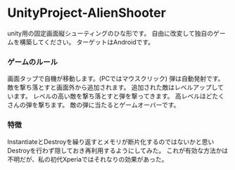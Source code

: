 UnityProject-AlienShooter
=========================

unity用の固定画面縦シューティングのひな形です。
自由に改変して独自のゲームを構築してください。
ターゲットはAndroidです。

### ゲームのルール
画面タップで自機が移動します。(PCではマウスクリック)
弾は自動発射です。敵を撃ち落とすと画面外から追加されます。
追加された敵はレベルアップしています。
レベルの高い敵を撃ち落とすと弾を撃ってきます。
高レベルほどたくさんの弾を撃ちます。
敵の弾に当たるとゲームオーバーです。

### 特徴
InstantiateとDestroyを繰り返すとメモリが断片化するのではないかと思い
Destroyを行わず隠しておき再利用するようにしてみた。
これが有効な方法かは不明だが、私の初代Xperiaではそれなりの効果があった。

